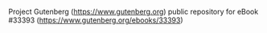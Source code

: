 Project Gutenberg (https://www.gutenberg.org) public repository for eBook #33393 (https://www.gutenberg.org/ebooks/33393)
